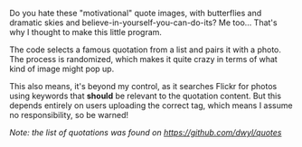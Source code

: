 Do you hate these "motivational" quote images, with butterflies and dramatic skies and believe-in-yourself-you-can-do-its? Me too… That's why I thought to make this little program. 

The code selects a famous quotation from a list and pairs it with a photo. The process is randomized, which makes it quite crazy in terms of what kind of image might pop up. 

This also means, it's beyond my control, as it searches Flickr for photos using keywords that **should** be relevant to the quotation content. But this depends entirely on users uploading the correct tag, which means I assume no responsibility, so be warned!

*Note: the list of quotations was found on https://github.com/dwyl/quotes*
